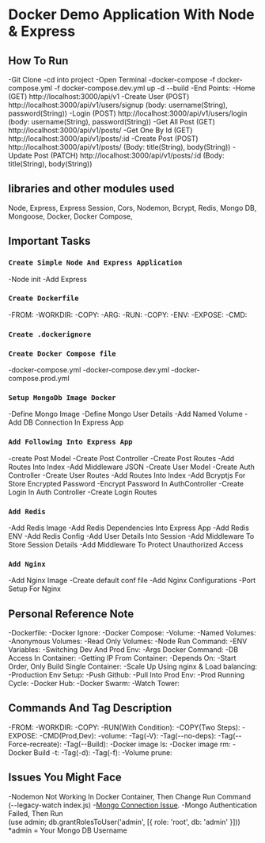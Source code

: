 # Docker Demo Application With Node & Express

## How To Run
 -Git Clone
 -cd into project
 -Open Terminal
 -docker-compose -f docker-compose.yml -f docker-compose.dev.yml up -d --build
 -End Points:
    -Home
        (GET)  http://localhost:3000/api/v1
    -Create User
        (POST) http://localhost:3000/api/v1/users/signup 
        (body: username(String), password(String))
    -Login 
        (POST) http://localhost:3000/api/v1/users/login
        (body: username(String), password(String))
    -Get All Post
        (GET) http://localhost:3000/api/v1/posts/
    -Get One By Id
        (GET) http://localhost:3000/api/v1/posts/:id
    -Create Post
        (POST) http://localhost:3000/api/v1/posts/
        (Body: title(String), body(String))
    -Update Post
        (PATCH) http://localhost:3000/api/v1/posts/:id
        (Body: title(String), body(String))

        


## libraries and other modules used 
  Node,
  Express,
  Express Session,
  Cors,
  Nodemon,
  Bcrypt,
  Redis,
  Mongo DB,
  Mongoose,
  Docker,
  Docker Compose,
  
## Important Tasks

### `Create Simple Node And Express Application`
 -Node init
 -Add Express

### `Create Dockerfile`
 -FROM: 
 -WORKDIR:
 -COPY:
 -ARG:
 -RUN:
 -COPY:
 -ENV:
 -EXPOSE:
 -CMD:

### `Create .dockerignore`

### `Create Docker Compose file`
 -docker-compose.yml
 -docker-compose.dev.yml
 -docker-compose.prod.yml

 ### `Setup MongoDb Image Docker`
  -Define Mongo Image
  -Define Mongo User Details
  -Add Named Volume
  -Add DB Connection In Express App 

### `Add Following Into Express App`
 -create Post Model
 -Create Post Controller
 -Create Post Routes
 -Add Routes Into Index
 -Add Middleware JSON
 -Create User Model
 -Create Auth Controller
 -Create User Routes
 -Add Routes Into Index
 -Add Bcryptjs For Store Encrypted Password
 -Encrypt Password In AuthController
 -Create Login In Auth Controller
 -Create Login Routes


### `Add Redis`
 -Add Redis Image
 -Add Redis Dependencies Into Express App
 -Add Redis ENV
 -Add Redis Config
 -Add User Details Into Session
 -Add Middleware To Store Session Details
 -Add Middleware To Protect Unauthorized Access

### `Add Nginx`
 -Add Nginx Image
 -Create default conf file
 -Add Nginx Configurations 
 -Port Setup For Nginx



## Personal Reference Note
 -Dockerfile: 
 -Docker Ignore:
 -Docker Compose:
 -Volume:
 -Named Volumes:
 -Anonymous Volumes:
 -Read Only Volumes:
 -Node Run Command:
 -ENV Variables:
 -Switching Dev And Prod Env:
 -Args Docker Command:
 -DB Access In Container:
 -Getting IP From Container:
 -Depends On:
 -Start Order, Only Build Single Container:
 -Scale Up Using nginx & Load balancing:
 -Production Env Setup:
 -Push Github:
 -Pull Into Prod Env:
 -Prod Running Cycle:
 -Docker Hub:
 -Docker Swarm:
 -Watch Tower:

## Commands And Tag Description
 -FROM:
 -WORKDIR:
 -COPY:
 -RUN(With Condition):
 -COPY(Two Steps):
 -EXPOSE:
 -CMD(Prod,Dev):
 -volume:
 -Tag(-V):
 -Tag(--no-deps):
 -Tag(--Force-recreate):
 -Tag(--Build):
 -Docker image ls:
 -Docker image rm:
 -Docker Build -t:
 -Tag(-d):
 -Tag(-f):
 -Volume prune:

## Issues You Might Face
 -Nodemon Not Working In Docker Container, Then Change Run Command 
  (--legacy-watch index.js)
 -[Mongo Connection Issue](https://www.youtube.com/watch?v=bZhlX90m1cw&ab_channel=YogendraTamang).
 -Mongo Authentication Failed, Then Run  
 (use admin; db.grantRolesToUser('admin', [{ role: 'root', db: 'admin' }]))
*admin = Your Mongo DB Username
